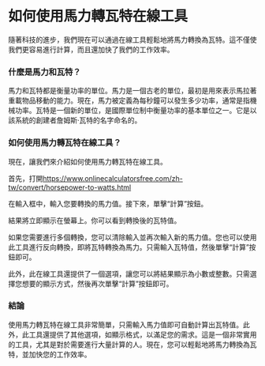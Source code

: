 如何使用馬力轉瓦特在線工具
=============

隨著科技的進步，我們現在可以通過在線工具輕鬆地將馬力轉換為瓦特。這不僅使我們更容易進行計算，而且還加快了我們的工作效率。

### 什麼是馬力和瓦特？

馬力和瓦特都是衡量功率的單位。馬力是一個古老的單位，最初是用來表示馬拉著重載物品移動的能力。現在，馬力被定義為每秒鐘可以發生多少功率，通常是指機械功率。瓦特是一個新的單位，是國際單位制中衡量功率的基本單位之一。它是以該系統的創建者詹姆斯·瓦特的名字命名的。

### 如何使用馬力轉瓦特在線工具？

現在，讓我們來介紹如何使用馬力轉瓦特在線工具。

首先，打開<https://www.onlinecalculatorsfree.com/zh-tw/convert/horsepower-to-watts.html>

在輸入框中，輸入您要轉換的馬力值。接下來，單擊“計算”按鈕。

結果將立即顯示在螢幕上。你可以看到轉換後的瓦特值。

如果您需要進行多個轉換，您可以清除輸入並再次輸入新的馬力值。您也可以使用此工具進行反向轉換，即將瓦特轉換為馬力。只需輸入瓦特值，然後單擊“計算”按鈕即可。

此外，此在線工具還提供了一個選項，讓您可以將結果顯示為小數或整數。只需選擇您想要的顯示方式，然後再次單擊“計算”按鈕即可。

### 結論

使用馬力轉瓦特在線工具非常簡單，只需輸入馬力值即可自動計算出瓦特值。此外，此工具還提供了其他選項，如顯示格式，以滿足您的需求。這是一個非常實用的工具，尤其是對於需要進行大量計算的人。現在，您可以輕鬆地將馬力轉換為瓦特，並加快您的工作效率。